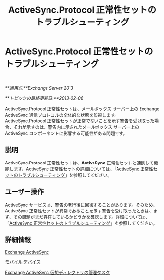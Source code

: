 ﻿---
title: ActiveSync.Protocol 正常性セットのトラブルシューティング
TOCTitle: ActiveSync.Protocol 正常性セットのトラブルシューティング
ms:assetid: 7351f881-08b2-4504-99f2-63e7acdfcc35
ms:mtpsurl: https://technet.microsoft.com/ja-jp/library/ms.exch.scom.activesync.protocol(v=EXCHG.150)
ms:contentKeyID: 53181829
ms.date: 01/28/2016
mtps_version: v=EXCHG.150
ms.translationtype: HT
---

# ActiveSync.Protocol 正常性セットのトラブルシューティング

 

_**適用先:**Exchange Server 2013_

_**トピックの最終更新日:**2013-02-06_

ActiveSync.Protocol 正常性セットは、メールボックス サーバー上の Exchange ActiveSync 通信プロトコルの全体的な状態を監視します。ActiveSync.Protocol 正常性セットが正常でないことを示す警告を受け取った場合、それが示すのは、警告内に示されたメールボックス サーバー上の ActiveSync コンポーネントに影響する可能性がある問題です。

## 説明

ActiveSync.Protocol 正常性セットは、**ActiveSync** 正常性セットと連携して機能します。ActiveSync 正常性セットの詳細については、「[ActiveSync 正常性セットのトラブルシューティング](troubleshooting-activesync-health-set.md)」を参照してください。

## ユーザー操作

ActiveSync サービスは、警告の発行後に回復することがあります。そのため、ActiveSync 正常性セットが異常であることを示す警告を受け取ったときは、まず、その問題がまだ存在しているかどうかを確認します。詳細については、「[ActiveSync 正常性セットのトラブルシューティング](troubleshooting-activesync-health-set.md)」を参照してください。

## 詳細情報

[Exchange ActiveSync](https://technet.microsoft.com/ja-jp/library/aa998357\(v=exchg.150\))

[モバイル デバイス](https://technet.microsoft.com/ja-jp/library/bb232129\(v=exchg.150\))

[Exchange ActiveSync 仮想ディレクトリの管理タスク](https://technet.microsoft.com/ja-jp/library/bb125170\(v=exchg.150\))

